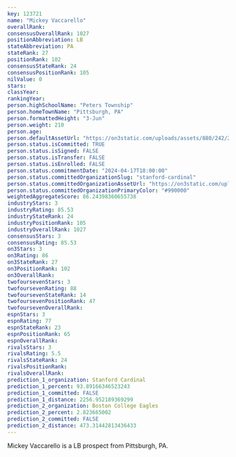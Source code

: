 ```yaml
---
key: 123721
name: "Mickey Vaccarello"
overallRank: 
consensusOverallRank: 1027
positionAbbreviation: LB
stateAbbreviation: PA
stateRank: 27
positionRank: 102
consensusStateRank: 24
consensusPositionRank: 105
nilValue: 0
stars: 
classYear: 
rankingYear: 
person.highSchoolName: "Peters Township"
person.homeTownName: "Pittsburgh, PA"
person.formattedHeight: "3-Jun"
person.weight: 210
person.age: 
person.defaultAssetUrl: "https://on3static.com/uploads/assets/880/242/242880.png"
person.status.isCommitted: TRUE
person.status.isSigned: FALSE
person.status.isTransfer: FALSE
person.status.isEnrolled: FALSE
person.status.commitmentDate: "2024-04-17T18:00:00"
person.status.committedOrganizationSlug: "stanford-cardinal"
person.status.committedOrganizationAssetUrl: "https://on3static.com/uploads/assets/255/150/150255.svg"
person.status.committedOrganizationPrimaryColor: "#990000"
weightedAggregateScore: 86.24398360655738
industryStars: 3
industryRating: 85.53
industryStateRank: 24
industryPositionRank: 105
industryOverallRank: 1027
consensusStars: 3
consensusRating: 85.53
on3Stars: 3
on3Rating: 86
on3StateRank: 27
on3PositionRank: 102
on3OverallRank: 
twofoursevenStars: 3
twofoursevenRating: 88
twofoursevenStateRank: 14
twofoursevenPositionRank: 47
twofoursevenOverallRank: 
espnStars: 3
espnRating: 77
espnStateRank: 23
espnPositionRank: 65
espnOverallRank: 
rivalsStars: 3
rivalsRating: 5.5
rivalsStateRank: 24
rivalsPositionRank: 
rivalsOverallRank: 
prediction_1_organization: Stanford Cardinal
prediction_1_percent: 93.89166346523243
prediction_1_committed: FALSE
prediction_1_distance: 2256.952189369299
prediction_2_organization: Boston College Eagles
prediction_2_percent: 2.823665002
prediction_2_committed: FALSE
prediction_2_distance: 473.31442813436433
---
```

Mickey Vaccarello is a LB prospect from Pittsburgh, PA.